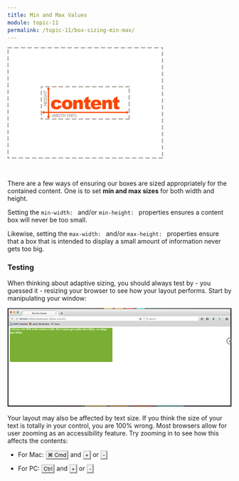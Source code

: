 ```yaml
---
title: Min and Max Values
module: topic-11
permalink: /topic-11/box-sizing-min-max/
---
```


<div class="divider-heading"></div>

<img src="../img/box-model-content-min-max.gif" alt="setting minimum and maxium box values" style="width: 350px; margin: 0 auto 30px;" />

There are a few ways of ensuring our boxes are sized appropriately for the contained content. One is to set **min and max sizes** for both width and height.

Setting the `min-width: ` and/or `min-height: ` properties ensures a content box will never be too small.

Likewise, setting the `max-width: ` and/or `max-height: ` properties ensure that a box that is intended to display a small amount of information never gets too big.

<div class="codepen-embed">
  <p data-height="400" data-theme-id="30567" data-slug-hash="BazrXmo" data-default-tab="css,result" data-user="retrog4m3r" data-embed-version="2" data-pen-title="Box Models, Pt. 4" class="codepen"></p>
</div>


### Testing
When thinking about adaptive sizing, you should always test by - you guessed it - resizing your browser to see how your layout performs. Start by manipulating your window:

<p align="center"><img src="../img/box-sizing.gif" title="Box Behaving in Browser" style="border:none;" /></p>

Your layout may also be affected by text size. If you think the size of your text is totally in your control, you are 100% wrong. Most browsers allow for user zooming as an accessibility feature. Try zooming in to see how this affects the contents:

  - For Mac:
    <kbd class="keyboard-key nowrap" style="border: 3px outset #F3F3F3; border-left-color: #DBDBDB; border-top-color: #DBDBDB; background-color: #F3F3F3; padding: 0px 2px; font-family: inherit; font-size: 0.85em; color: black">
    <span class="Unicode">⌘</span> Cmd</kbd>
    and
    <kbd class="keyboard-key nowrap" style="border: 3px outset #F3F3F3; border-left-color: #DBDBDB; border-top-color: #DBDBDB; background-color: #F3F3F3; padding: 0px 2px; font-family: inherit; font-size: 0.85em; color: black">+</kbd>
    or
    <kbd class="keyboard-key nowrap" style="border: 3px outset #F3F3F3; border-left-color: #DBDBDB; border-top-color: #DBDBDB; background-color: #F3F3F3; padding: 0px 2px; font-family: inherit; font-size: 0.85em; color: black">-</kbd>

  - For PC:
    <kbd class="keyboard-key nowrap" style="border: 3px outset #F3F3F3; border-left-color: #DBDBDB; border-top-color: #DBDBDB; background-color: #F3F3F3; padding: 0px 2px; font-family: inherit; font-size: 0.85em; color: black">Ctrl</kbd>
    and
    <kbd class="keyboard-key nowrap" style="border: 3px outset #F3F3F3; border-left-color: #DBDBDB; border-top-color: #DBDBDB; background-color: #F3F3F3; padding: 0px 2px; font-family: inherit; font-size: 0.85em; color: black">+</kbd>
    or
    <kbd class="keyboard-key nowrap" style="border: 3px outset #F3F3F3; border-left-color: #DBDBDB; border-top-color: #DBDBDB; background-color: #F3F3F3; padding: 0px 2px; font-family: inherit; font-size: 0.85em; color: black">-</kbd>
